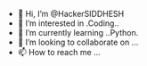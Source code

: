 - 👋 Hi, I’m @HackerSIDDHESH
- 👀 I’m interested in .Coding..
- 🌱 I’m currently learning ..Python.
- 💞️ I’m looking to collaborate on ...
- 📫 How to reach me ...

<!---
HackerSIDDHESH/HackerSIDDHESH is a ✨ special ✨ repository because its `README.md` (this file) appears on your GitHub profile.
You can click the Preview link to take a look at your changes.
--->
